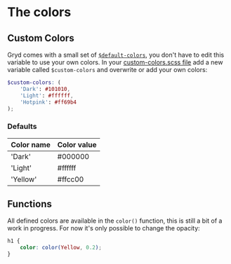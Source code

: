 # The colors

## Custom Colors
Gryd comes with a small set of [`$default-colors`](#defaults), you don't have to edit this variable to use your own colors. In your [custom-colors.scss file](/get-started/install.html#file-structure) add a new variable called `$custom-colors` and overwrite or add your own colors:

```scss
$custom-colors: (
	'Dark': #101010,
	'Light': #ffffff,
	'Hotpink': #ff69b4
);

```

### Defaults
| Color name  | Color value   |
| ------------|---------------|
| 'Dark'      | #000000       |
| 'Light'     | #ffffff       |
| 'Yellow' 		| #ffcc00       |

## Functions
All defined colors are available in the `color()` function, this is still a bit of a work in progress. For now it's only possible to change the opacity:
```scss
h1 {
	color: color(Yellow, 0.2);
}
```
